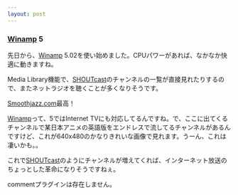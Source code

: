 ```yaml
---
layout: post
---
```

<h3><a href="http://www.winamp.com/">Winamp</a> 5</h3>
<p>先日から、<a href="http://www.winamp.com/">Winamp</a> 5.02を使い始めました。CPUパワーがあれば、なかなか快適に動きますね。</p>
<p>Media Library機能で、<a href="http://www.shoutcast.com/">SHOUTcast</a>のチャンネルの一覧が直接見れたりするので、またネットラジオを聴くことが多くなりそうです。</p>
<p><a href="http://www.smoothjazz.com/">Smoothjazz.com</a>最高！</p>
<p><a href="http://www.winamp.com/">Winamp</a>って、5ではInternet TVにも対応してるんですね。で、ここに出てくるチャンネルで某日本アニメの英語版をエンドレスで流してるチャンネルがあるんですけど、これが640x480のかなりきれいな画像で見れます。うーん、これは凄いかも。。</p>
<p>これで<a href="http://www.shoutcast.com/">SHOUTcast</a>のようにチャンネルが増えてくれば、インターネット放送のちょっとした革命になりそうですねぇ。</p>
<p><span class="error">commentプラグインは存在しません。</span> </p>
